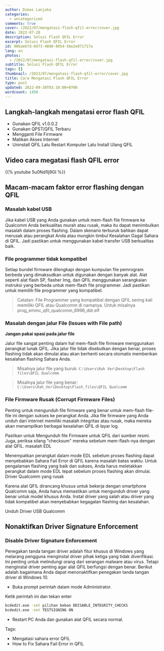 ```yaml
---
author: Dimas Lanjaka
categories:
  - uncategorized
comments: true
cover: /2022/07/mengatasi-flash-qfil-error/cover.jpg
date: 2022-07-28
description: Solusi Flash QFIL Error
excerpt: Solusi Flash QFIL Error
id: 00bae67d-0d73-4888-8054-56e2e071717a
lang: en
photos:
  - /2022/07/mengatasi-flash-qfil-error/cover.jpg
subtitle: Solusi Flash QFIL Error
tags: []
thumbnail: /2022/07/mengatasi-flash-qfil-error/cover.jpg
title: Cara Mengatasi Flash QFIL Error
type: post
updated: 2022-09-30T03:10:00+0700
wordcount: 1450
---
```


## Langkah-langkah mengatasi error flash QFIL
- Gunakan QFIL v1.0.0.2
- Gunakan QPST/QFIL Terbaru
- Mengganti File Firmware
- Matikan Akses Internet
- Uninstall QFIL Lalu Restart Komputer Lalu Install Ulang QFIL

## Video cara megatasi flash QFIL error
{{% youtube 5u0Nd1lj9GI %}}

## Macam-macam faktor error flashing dengan QFIL

### Masalah kabel USB

Jika kabel USB yang Anda gunakan untuk mem-flash file firmware ke Qualcomm Anda berkualitas murah atau rusak, maka itu dapat menimbulkan masalah dalam proses flashing. Dalam skenario terburuk bahkan dapat merusak atau perangkat Anda atau mungkin timbul Kesalahan Gagal Sahara di QFIL. Jadi pastikan untuk menggunakan kabel transfer USB berkualitas baik.

### File programmer tidak kompatibel

Setiap bundel firmware dilengkapi dengan kumpulan file pemrogram berbeda yang dimaksudkan untuk digunakan dengan banyak alat. Alat seperti alat flash SP, flasher Img, dan QFIL menggunakan serangkaian instruksi yang berbeda untuk mem-flash file programmer. Jadi pastikan untuk memilih file programmer yang kompatibel.

> Catatan: File Programmer yang kompatibel dengan QFIL sering kali memiliki QFIL atau Qualcomm di namanya. Untuk misalnya prog_emmc_qfil_qualcomm_8996_ddr.elf

### Masalah dengan jalur File (Issues with File path)

**Jangan pakai spasi pada jalur file**

Jalur file sangat penting dalam hal mem-flash file firmware menggunakan perangkat lunak QFIL. Jika jalur file tidak disebutkan dengan benar, proses flashing tidak akan dimulai atau akan berhenti secara otomatis memberikan kesalahan flashing Sahara Anda.

> Misalnya jalur file yang buruk: `C:\Users\Rah Ver\Desktop\Flash files\QFIL Qualcomm`

> Misalnya jalur file yang benar: `C:\Users\Rah_Ver\Desktop\Flash_files\QFIL Qualcomm`

### File Firmware Rusak (Corrupt Firmware Files)

Penting untuk mengunduh file firmware yang benar untuk mem-flash file-file ini dengan sukses ke perangkat Anda. Jika file firmware yang Anda unduh dari internet memiliki masalah integritas atau rusak, maka mereka akan menampilkan berbagai kesalahan QFIL di layar log.

Pastikan untuk Mengunduh file Firmware untuk QFIL dari sumber resmi. Juga, periksa silang "checksum" mereka sebelum mem-flash-nya dengan alat QFIL.
masalah EDL

Menempatkan perangkat dalam mode EDL sebelum proses flashing dapat menyebabkan Sahara Fail Error di QFIL karena masalah batas waktu. Untuk pengalaman flashing yang baik dan sukses, Anda harus meletakkan perangkat dalam mode EDL tepat sebelum proses flashing akan dimulai.
Driver Qualcomm yang rusak

Karena alat QFIL dirancang khusus untuk bekerja dengan smartphone Qualcomm saja, Anda harus memastikan untuk mengunduh driver yang benar untuk model khusus Anda. Instal driver yang salah atau driver yang tidak kompatibel akan menyebabkan kegagalan flashing dan kesalahan.

Unduh Driver USB Qualcomm

## Nonaktifkan Driver Signature Enforcement
### Disable Driver Signature Enforcement

Penegakan tanda tangan driver adalah fitur khusus di Windows yang melarang pengguna menginstal driver pihak ketiga yang tidak diverifikasi. Ini penting untuk melindungi orang dari serangan malware atau virus. Tetapi menginstal driver penting agar alat QFIL berfungsi dengan benar. Berikut adalah bagaimana Anda dapat menonaktifkan penegakan tanda tangan driver di Windows 10.

- Buka prompt perintah dalam mode Administrator.

Ketik perintah ini dan tekan enter

```bash
bcdedit.exe -set pilihan beban DDISABLE_INTEGRITY_CHECKS
bcdedit.exe -set TESTSIGNING ON
```

- Restart PC Anda dan gunakan alat QFIL secara normal.

Tags:
- Mengatasi sahara error QFIL
- How to Fix Sahara Fail Error in QFIL


